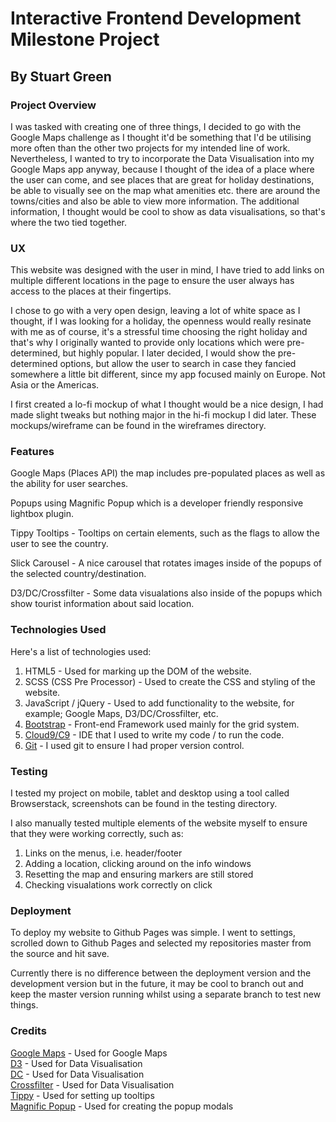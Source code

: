 # Interactive Frontend Development Milestone Project
## By Stuart Green

### Project Overview
I was tasked with creating one of three things, I decided to go with the Google Maps challenge as I thought it'd be something that I'd be utilising more often than the other two projects for my intended line of work. Nevertheless, I wanted to try to incorporate the Data Visualisation into my Google Maps app anyway, because I thought of the idea of a place where the user can come, and see places that are great for holiday destinations, be able to visually see on the map what amenities etc. there are around the towns/cities and also be able to view more information. The additional information, I thought would be cool to show as data visualisations, so that's where the two tied together.

### UX
This website was designed with the user in mind, I have tried to add links on multiple different locations in the page to ensure the user always has access to the places at their fingertips.

I chose to go with a very open design, leaving a lot of white space as I thought, if I was looking for a holiday, the openness would really resinate with me as of course, it's a stressful time choosing the right holiday and that's why I originally wanted to provide only locations which were pre-determined, but highly popular. I later decided, I would show the pre-determined options, but allow the user to search in case they fancied somewhere a little bit different, since my app focused mainly on Europe. Not Asia or the Americas.

I first created a lo-fi mockup of what I thought would be a nice design, I had made slight tweaks but nothing major in the hi-fi mockup I did later. These mockups/wireframe can be found in the wireframes directory.

### Features
Google Maps (Places API) the map includes pre-populated places as well as the ability for user searches.

Popups using Magnific Popup which is a developer friendly responsive lightbox plugin.

Tippy Tooltips - Tooltips on certain elements, such as the flags to allow the user to see the country.

Slick Carousel - A nice carousel that rotates images inside of the popups of the selected country/destination.

D3/DC/Crossfilter - Some data visualations also inside of the popups which show tourist information about said location.

### Technologies Used
Here's a list of technologies used:

1. HTML5 - Used for marking up the DOM of the website.
2. SCSS (CSS Pre Processor) - Used to create the CSS and styling of the website.
3. JavaScript / jQuery - Used to add functionality to the website, for example; Google Maps, D3/DC/Crossfilter, etc.
4. [Bootstrap](https://getbootstrap.com/) - Front-end Framework used mainly for the grid system.
5. [Cloud9/C9](https://c9.io) - IDE that I used to write my code / to run the code.
6. [Git](https://git-scm.com/) - I used git to ensure I had proper version control.

### Testing
I tested my project on mobile, tablet and desktop using a tool called Browserstack, screenshots can be found in the testing directory.

I also manually tested multiple elements of the website myself to ensure that they were working correctly, such as:

1. Links on the menus, i.e. header/footer
2. Adding a location, clicking around on the info windows
3. Resetting the map and ensuring markers are still stored
4. Checking visualations work correctly on click

### Deployment
To deploy my website to Github Pages was simple. I went to settings, scrolled down to Github Pages and selected my repositories master from the source and hit save.

Currently there is no difference between the deployment version and the development version but in the future, it may be cool to branch out and keep the master version running whilst using a separate branch to test new things.

### Credits
[Google Maps](https://developers.google.com/maps/documentation/) - Used for Google Maps  
[D3](https://d3js.org/) - Used for Data Visualisation  
[DC](https://dc-js.github.io/dc.js/) - Used for Data Visualisation  
[Crossfilter](https://square.github.io/crossfilter/) - Used for Data Visualisation  
[Tippy](https://atomiks.github.io/tippyjs/) - Used for setting up tooltips  
[Magnific Popup](https://dimsemenov.com/plugins/magnific-popup/) - Used for creating the popup modals  